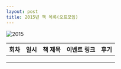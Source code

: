 ```yaml
---
layout: post
title: 2015년 책 목록(오프모임)
---
```



![2015](https://cloud.githubusercontent.com/assets/1955312/12066478/a97225ba-b02b-11e5-9dbf-da987d458636.jpg)


| 회차   | 일시   | 책 제목                                   | 이벤트 링크  |              후기                    |
| ----- |:------:| :-------------------------------------|:-------:|:---------------------------------------- |
|   |    |  |  |  |
|   |    |  |  |  |
|   |    |  |  |  |
